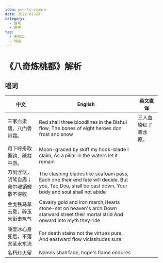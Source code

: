```yaml
---
icon: pen-to-square
date: 2022-01-09
category:
  - 游戏
  - 原神
tag:
  - 未完工
  - 戏曲
---
```


# 《八奇炼桃都》解析
## 唱词
| 中文                                   | English                                                                                                                                               | 英文直译             |
| -------------------------------------- | ----------------------------------------------------------------------------------------------------------------------------------------------------- | -------------------- |
| 三家血染碧，八门骨带霜。               | Red shall three bloodlines in the Bishui flow, The bones of eight heroes don frost and snow                                                           | 三人血染红了碧水原， |
| 月下呼舟取吾钩，砥柱中游。             | Moon-graced by skiff my hook-blade I claim,  As a pillar in the waters let it remain                                                                  |                      |
| 刀剑浮沤，阴骘自周；命尔魂销魄散不得收 | The clashing blades like seafoam pass, Each one their end fate will decide,  But you, Tao Dou, shall be cast down, Your body and soul shall not abide |                      |
| 金戈铁马拿云意，碎玉天街击筑气         | Cavalry gold and iron march,Hearts stone-set on heaven's arch  Down starward street their mortal strid  And onward into myth they ride                |                      |
| 唾壶冰心身死后，不落言荃水东流         | For death stains not the virtues pure, And eastward flow vicissitudes sure.                                                                           |                      |
| 名朽灯火留                             | Names shall fade, hope's flame endures                                                                                                                |                      |